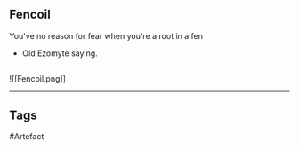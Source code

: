 ## Fencoil
You've no reason for fear when you're a root in a fen
- Old Ezomyte saying.
## 
![[Fencoil.png]]

---
## Tags
#Artefact